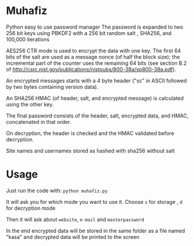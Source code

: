 
# Muhafiz
Python easy to use password manager
The password is expanded to two 256 bit keys using PBKDF2 with a 256 bit random salt , SHA256, and 100,000 iterations 

AES256 CTR mode is used to encrypt the data with one key. The first 64 bits of the salt are used as a message nonce (of half the block size); the incremental part of the counter uses the remaining 64 bits (see section B.2 of http://csrc.nist.gov/publications/nistpubs/800-38a/sp800-38a.pdf).

An encrypted messages starts with a 4 byte header ("sc" in ASCII followed by two bytes containing version data).

An SHA256 HMAC (of header, salt, and encrypted message) is calculated using the other key.

The final password consists of the header, salt, encrypted data, and HMAC, concatenated in that order.

On decryption, the header is checked and the HMAC validated before decryption.

Site names and usernames stored as hashed with sha256 without salt


# Usage
Just run the code with: `python muhafiz.py`

It will ask you for which mode you want to use it. Choose `s` for storage , `d` for decryption mode

Then it will ask about `website`, `e-mail` and `masterpassword`

In the end encrypted data will be stored in the same folder as a file named "kasa" and decrypted data will be printed to the screen




